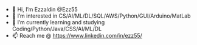 - 👋 Hi, I’m Ezzaldin @Ezz55
- 👀 I’m interested in CS/AI/ML/DL/SQL/AWS/Python/GUI/Arduino/MatLab
- 🌱 I’m currently learning and studying Coding/Python/Java/CSS/AI/ML/DL
- 📫 Reach me @ https://www.linkedin.com/in/ezz55/



